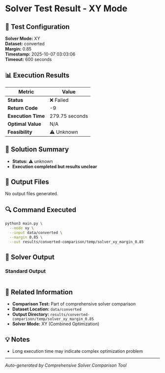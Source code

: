 # Solver Test Result - XY Mode

## 🔧 Test Configuration

**Solver Mode:** XY  
**Dataset:** converted  
**Margin:** 0.85  
**Timestamp:** 2025-10-07 03:03:06  
**Timeout:** 600 seconds  

## 📊 Execution Results

| Metric | Value |
|--------|-------|
| **Status** | ❌ Failed |
| **Return Code** | -9 |
| **Execution Time** | 279.75 seconds |
| **Optimal Value** | N/A |
| **Feasibility** | ⚠️ Unknown |

## 🎯 Solution Summary

- **Status:** ⚠️ unknown
- **Execution completed but results unclear**


## 📁 Output Files

No output files generated.


## 🔍 Command Executed

```bash
python3 main.py \
  --mode xy \
  --input data/converted \
  --margin 0.85 \
  --out results/converted-comparison/temp/solver_xy_margin_0.85
```

## 📝 Solver Output

### Standard Output
```

```

## 🔗 Related Information

- **Comparison Test:** Part of comprehensive solver comparison
- **Dataset Location:** `data/converted`
- **Output Directory:** `results/converted-comparison/temp/solver_xy_margin_0.85`
- **Solver Mode:** XY (Combined Optimization)

## 💡 Notes

- Long execution time may indicate complex optimization problem

---

*Auto-generated by Comprehensive Solver Comparison Tool*